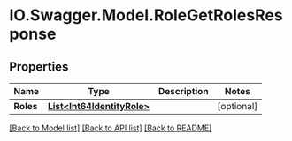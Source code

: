 # IO.Swagger.Model.RoleGetRolesResponse
## Properties

Name | Type | Description | Notes
------------ | ------------- | ------------- | -------------
**Roles** | [**List&lt;Int64IdentityRole&gt;**](Int64IdentityRole.md) |  | [optional] 

[[Back to Model list]](../README.md#documentation-for-models) [[Back to API list]](../README.md#documentation-for-api-endpoints) [[Back to README]](../README.md)

